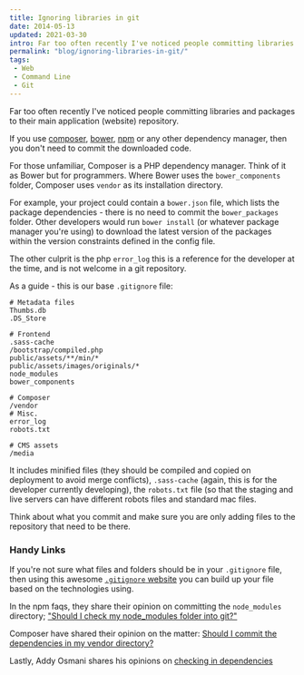 ```yaml
---
title: Ignoring libraries in git
date: 2014-05-13
updated: 2021-03-30
intro: Far too often recently I've noticed people committing libraries and packages to their main application (website) repository.
permalink: "blog/ignoring-libraries-in-git/"
tags:
 - Web
 - Command Line
 - Git
---
```


Far too often recently I've noticed people committing libraries and packages to their main application (website) repository.

If you use [composer](https://getcomposer.org/), [bower](http://bower.io/), [npm](https://npmjs.org/) or any other dependency manager, then you don't need to commit the downloaded code.

For those unfamiliar, Composer is a PHP dependency manager. Think of it as Bower but for programmers. Where Bower uses the `bower_components` folder, Composer uses `vendor` as its installation directory.

For example, your project could contain a `bower.json` file, which lists the package dependencies - there is no need to commit the `bower_packages` folder. Other developers would run `bower install` (or whatever package manager you're using) to download the latest version of the packages within the version constraints defined in the config file.

The other culprit is the php `error_log` this is a reference for the developer at the time, and is not welcome in a git repository.

As a guide - this is our base `.gitignore` file:

```git
# Metadata files
Thumbs.db
.DS_Store

# Frontend
.sass-cache
/bootstrap/compiled.php
public/assets/**/min/*
public/assets/images/originals/*
node_modules
bower_components

# Composer
/vendor
# Misc.
error_log
robots.txt

# CMS assets
/media
```

It includes minified files (they should be compiled and copied on deployment to avoid merge conflicts), `.sass-cache` (again, this is for the developer currently developing), the `robots.txt` file (so that the staging and live servers can have different robots files and standard mac files.

Think about what you commit and make sure you are only adding files to the repository that need to be there.

### Handy Links

If you're not sure what files and folders should be in your `.gitignore` file, then using this awesome [`.gitignore` website](http://www.gitignore.io/) you can build up your file based on the technologies using.

In the npm faqs, they share their opinion on committing the `node_modules` directory; ["Should I check my node_modules folder into git?"](https://www.npmjs.org/doc/faq.html#Should-I-check-my-node_modules-folder-into-git)

Composer have shared their opinion on the matter: [Should I commit the dependencies in my vendor directory?](https://getcomposer.org/doc/faqs/should-i-commit-the-dependencies-in-my-vendor-directory.md)

Lastly, Addy Osmani shares his opinions on [checking in dependencies](http://addyosmani.com/blog/checking-in-front-end-dependencies/)
